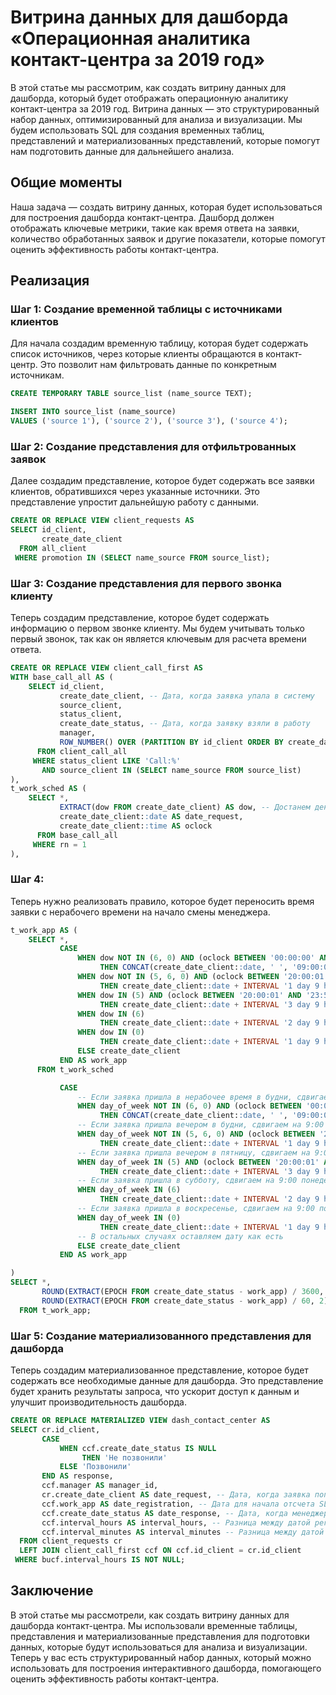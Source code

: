 # Витрина данных для дашборда «Операционная аналитика контакт-центра за 2019 год»

В этой статье мы рассмотрим, как создать витрину данных для дашборда, который будет отображать операционную аналитику контакт-центра за 2019 год. Витрина данных — это структурированный набор данных, оптимизированный для анализа и визуализации. Мы будем использовать SQL для создания временных таблиц, представлений и материализованных представлений, которые помогут нам подготовить данные для дальнейшего анализа.

## Общие моменты

Наша задача — создать витрину данных, которая будет использоваться для построения дашборда контакт-центра. Дашборд должен отображать ключевые метрики, такие как время ответа на заявки, количество обработанных заявок и другие показатели, которые помогут оценить эффективность работы контакт-центра.

## Реализация

### Шаг 1: Создание временной таблицы с источниками клиентов

Для начала создадим временную таблицу, которая будет содержать список источников, через которые клиенты обращаются в контакт-центр. Это позволит нам фильтровать данные по конкретным источникам.

```sql
CREATE TEMPORARY TABLE source_list (name_source TEXT);

INSERT INTO source_list (name_source) 
VALUES ('source 1'), ('source 2'), ('source 3'), ('source 4');
```

### Шаг 2: Создание представления для отфильтрованных заявок

Далее создадим представление, которое будет содержать все заявки клиентов, обратившихся через указанные источники. Это представление упростит дальнейшую работу с данными.

```sql
CREATE OR REPLACE VIEW client_requests AS
SELECT id_client,
       create_date_client
  FROM all_client
 WHERE promotion IN (SELECT name_source FROM source_list);
```

### Шаг 3: Создание представления для первого звонка клиенту

Теперь создадим представление, которое будет содержать информацию о первом звонке клиенту. Мы будем учитывать только первый звонок, так как он является ключевым для расчета времени ответа.

```sql
CREATE OR REPLACE VIEW client_call_first AS
WITH base_call_all AS (
    SELECT id_client,
           create_date_client, -- Дата, когда заявка упала в систему
           source_client,
           status_client,
           create_date_status, -- Дата, когда заявку взяли в работу
           manager,
           ROW_NUMBER() OVER (PARTITION BY id_client ORDER BY create_date_status ASC) AS rn -- Ранжируем звонки клиентам от старых к новым
      FROM client_call_all
     WHERE status_client LIKE 'Call:%'
       AND source_client IN (SELECT name_source FROM source_list)
),
t_work_sched AS (
    SELECT *,
           EXTRACT(dow FROM create_date_client) AS dow, -- Достанем день недели из даты для следующего запроса (воскресенье — это 0),
           create_date_client::date AS date_request,
           create_date_client::time AS oclock
      FROM base_call_all
     WHERE rn = 1
),
```

### Шаг 4: 

Теперь нужно реализовать правило, которое будет переносить время заявки с нерабочего времени на начало смены менеджера.

```sql
t_work_app AS (
    SELECT *,
           CASE 
               WHEN dow NOT IN (6, 0) AND (oclock BETWEEN '00:00:00' AND '08:59:59') 
                    THEN CONCAT(create_date_client::date, ' ', '09:00:00')::timestamp
               WHEN dow NOT IN (5, 6, 0) AND (oclock BETWEEN '20:00:01' AND '23:59:59') 
                    THEN create_date_client::date + INTERVAL '1 day 9 hours'
               WHEN dow IN (5) AND (oclock BETWEEN '20:00:01' AND '23:59:59') 
                    THEN create_date_client::date + INTERVAL '3 day 9 hours'
               WHEN dow IN (6)
                    THEN create_date_client::date + INTERVAL '2 day 9 hours'
               WHEN dow IN (0)
                    THEN create_date_client::date + INTERVAL '1 day 9 hours'
               ELSE create_date_client
           END AS work_app
      FROM t_work_sched

           CASE 
               -- Если заявка пришла в нерабочее время в будни, сдвигаем на 9:00 текущего дня
               WHEN day_of_week NOT IN (6, 0) AND (oclock BETWEEN '00:00:00' AND '08:59:59') 
                    THEN CONCAT(create_date_client::date, ' ', '09:00:00')::timestamp
               -- Если заявка пришла вечером в будни, сдвигаем на 9:00 следующего дня
               WHEN day_of_week NOT IN (5, 6, 0) AND (oclock BETWEEN '20:00:01' AND '23:59:59') 
                    THEN create_date_client::date + INTERVAL '1 day 9 hours'
               -- Если заявка пришла вечером в пятницу, сдвигаем на 9:00 понедельника
               WHEN day_of_week IN (5) AND (oclock BETWEEN '20:00:01' AND '23:59:59') 
                    THEN create_date_client::date + INTERVAL '3 day 9 hours'
               -- Если заявка пришла в субботу, сдвигаем на 9:00 понедельника
               WHEN day_of_week IN (6)
                    THEN create_date_client::date + INTERVAL '2 day 9 hours'
               -- Если заявка пришла в воскресенье, сдвигаем на 9:00 понедельника
               WHEN day_of_week IN (0)
                    THEN create_date_client::date + INTERVAL '1 day 9 hours'
               -- В остальных случаях оставляем дату как есть
               ELSE create_date_client
           END AS work_app

)
SELECT *,
       ROUND(EXTRACT(EPOCH FROM create_date_status - work_app) / 3600, 2) AS interval_hours,
       ROUND(EXTRACT(EPOCH FROM create_date_status - work_app) / 60, 2) AS interval_minutes
  FROM t_work_app;
```

### Шаг 5: Создание материализованного представления для дашборда

Теперь создадим материализованное представление, которое будет содержать все необходимые данные для дашборда. Это представление будет хранить результаты запроса, что ускорит доступ к данным и улучшит производительность дашборда.

```sql
CREATE OR REPLACE MATERIALIZED VIEW dash_contact_center AS
SELECT cr.id_client,
       CASE 
           WHEN ccf.create_date_status IS NULL 
                THEN 'Не позвонили'
           ELSE 'Позвонили'
       END AS response,
       ccf.manager AS manager_id,
       cr.create_date_client AS date_request, -- Дата, когда заявка попала в систему
       ccf.work_app AS date_registration, -- Дата для начала отсчета SLA (только будние дни и рабочее время)
       ccf.create_date_status AS date_response, -- Дата, когда менеджер позвонил клиенту
       ccf.interval_hours AS interval_hours, -- Разница между датой регистрации заявки и датой звонка в часах
       ccf.interval_minutes AS interval_minutes -- Разница между датой регистрации заявки и датой звонка в минутах
  FROM client_requests cr
  LEFT JOIN client_call_first ccf ON ccf.id_client = cr.id_client
 WHERE bucf.interval_hours IS NOT NULL;
```

## Заключение

В этой статье мы рассмотрели, как создать витрину данных для дашборда контакт-центра. Мы использовали временные таблицы, представления и материализованные представления для подготовки данных, которые будут использоваться для анализа и визуализации. Теперь у вас есть структурированный набор данных, который можно использовать для построения интерактивного дашборда, помогающего оценить эффективность работы контакт-центра.
